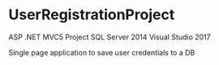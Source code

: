 # UserRegistrationProject
ASP .NET MVC5 Project
SQL Server 2014
Visual Studio 2017

Single page application to save user credentials to a DB
